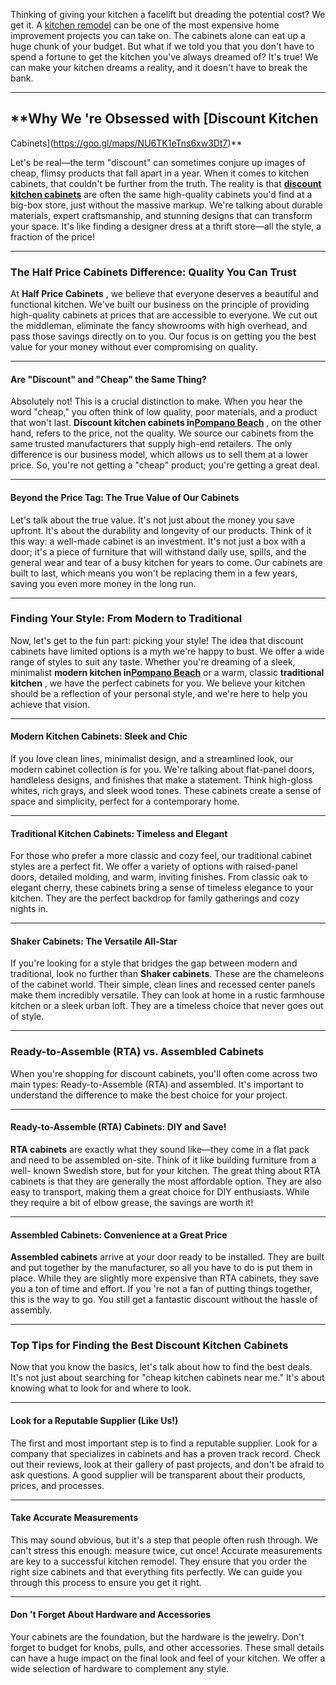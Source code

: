 Thinking of giving your kitchen a facelift but dreading the potential cost? We
get it. A [kitchen remodel](https://goo.gl/maps/NU6TK1eTns6xw3Dt7) can be one
of the most expensive home improvement projects you can take on. The cabinets
alone can eat up a huge chunk of your budget. But what if we told you that you
don't have to spend a fortune to get the kitchen you've always dreamed of?
It's true! We can make your kitchen dreams a reality, and it doesn't have to
break the bank.

* * *



## **Why We 're Obsessed with [Discount Kitchen
Cabinets](https://goo.gl/maps/NU6TK1eTns6xw3Dt7)**



Let's be real—the term "discount" can sometimes conjure up images of cheap,
flimsy products that fall apart in a year. When it comes to kitchen cabinets,
that couldn't be further from the truth. The reality is that [**discount
kitchen cabinets**](https://goo.gl/maps/NU6TK1eTns6xw3Dt7) are often the same
high-quality cabinets you'd find at a big-box store, just without the massive
markup. We're talking about durable materials, expert craftsmanship, and
stunning designs that can transform your space. It's like finding a designer
dress at a thrift store—all the style, a fraction of the price!

* * *



### **The Half Price Cabinets Difference: Quality You Can Trust**



At **Half Price Cabinets** , we believe that everyone deserves a beautiful and
functional kitchen. We've built our business on the principle of providing
high-quality cabinets at prices that are accessible to everyone. We cut out
the middleman, eliminate the fancy showrooms with high overhead, and pass
those savings directly on to you. Our focus is on getting you the best value
for your money without ever compromising on quality.

* * *



#### **Are "Discount" and "Cheap" the Same Thing?**



Absolutely not! This is a crucial distinction to make. When you hear the word
"cheap," you often think of low quality, poor materials, and a product that
won't last. **Discount kitchen cabinets in[Pompano
Beach](https://www.pompanobeachfl.gov/)** , on the other hand, refers to the
price, not the quality. We source our cabinets from the same trusted
manufacturers that supply high-end retailers. The only difference is our
business model, which allows us to sell them at a lower price. So, you're not
getting a "cheap" product; you're getting a great deal.

* * *



#### **Beyond the Price Tag: The True Value of Our Cabinets**



Let's talk about the true value. It's not just about the money you save
upfront. It's about the durability and longevity of our products. Think of it
this way: a well-made cabinet is an investment. It's not just a box with a
door; it's a piece of furniture that will withstand daily use, spills, and the
general wear and tear of a busy kitchen for years to come. Our cabinets are
built to last, which means you won't be replacing them in a few years, saving
you even more money in the long run.

* * *



### **Finding Your Style: From Modern to Traditional**



Now, let's get to the fun part: picking your style! The idea that discount
cabinets have limited options is a myth we're happy to bust. We offer a wide
range of styles to suit any taste. Whether you're dreaming of a sleek,
minimalist **modern kitchen in[Pompano
Beach](https://www.pompanobeachfl.gov/)** or a warm, classic **traditional
kitchen** , we have the perfect cabinets for you. We believe your kitchen
should be a reflection of your personal style, and we're here to help you
achieve that vision.

* * *



#### **Modern Kitchen Cabinets: Sleek and Chic**



If you love clean lines, minimalist design, and a streamlined look, our modern
cabinet collection is for you. We're talking about flat-panel doors,
handleless designs, and finishes that make a statement. Think high-gloss
whites, rich grays, and sleek wood tones. These cabinets create a sense of
space and simplicity, perfect for a contemporary home.

* * *



#### **Traditional Kitchen Cabinets: Timeless and Elegant**



For those who prefer a more classic and cozy feel, our traditional cabinet
styles are a perfect fit. We offer a variety of options with raised-panel
doors, detailed molding, and warm, inviting finishes. From classic oak to
elegant cherry, these cabinets bring a sense of timeless elegance to your
kitchen. They are the perfect backdrop for family gatherings and cozy nights
in.

* * *



#### **Shaker Cabinets: The Versatile All-Star**



If you're looking for a style that bridges the gap between modern and
traditional, look no further than **Shaker cabinets**. These are the
chameleons of the cabinet world. Their simple, clean lines and recessed center
panels make them incredibly versatile. They can look at home in a rustic
farmhouse kitchen or a sleek urban loft. They are a timeless choice that never
goes out of style.

* * *



### **Ready-to-Assemble (RTA) vs. Assembled Cabinets**



When you're shopping for discount cabinets, you'll often come across two main
types: Ready-to-Assemble (RTA) and assembled. It's important to understand the
difference to make the best choice for your project.

* * *



#### **Ready-to-Assemble (RTA) Cabinets: DIY and Save!**



**RTA cabinets** are exactly what they sound like—they come in a flat pack and
need to be assembled on-site. Think of it like building furniture from a well-
known Swedish store, but for your kitchen. The great thing about RTA cabinets
is that they are generally the most affordable option. They are also easy to
transport, making them a great choice for DIY enthusiasts. While they require
a bit of elbow grease, the savings are worth it!

* * *



#### **Assembled Cabinets: Convenience at a Great Price**



**Assembled cabinets** arrive at your door ready to be installed. They are
built and put together by the manufacturer, so all you have to do is put them
in place. While they are slightly more expensive than RTA cabinets, they save
you a ton of time and effort. If you 're not a fan of putting things together,
this is the way to go. You still get a fantastic discount without the hassle
of assembly.

* * *



### **Top Tips for Finding the Best Discount Kitchen Cabinets**



Now that you know the basics, let's talk about how to find the best deals.
It's not just about searching for "cheap kitchen cabinets near me." It's about
knowing what to look for and where to look.

* * *



#### **Look for a Reputable Supplier (Like Us!)**



The first and most important step is to find a reputable supplier. Look for a
company that specializes in cabinets and has a proven track record. Check out
their reviews, look at their gallery of past projects, and don't be afraid to
ask questions. A good supplier will be transparent about their products,
prices, and processes.

* * *



#### **Take Accurate Measurements**



This may sound obvious, but it's a step that people often rush through. We
can't stress this enough: measure twice, cut once! Accurate measurements are
key to a successful kitchen remodel. They ensure that you order the right size
cabinets and that everything fits perfectly. We can guide you through this
process to ensure you get it right.

* * *



#### **Don 't Forget About Hardware and Accessories**



Your cabinets are the foundation, but the hardware is the jewelry. Don't
forget to budget for knobs, pulls, and other accessories. These small details
can have a huge impact on the final look and feel of your kitchen. We offer a
wide selection of hardware to complement any style.